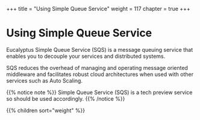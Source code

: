 +++
title = "Using Simple Queue Service"
weight = 117
chapter = true
+++


# Using Simple Queue Service
Eucalyptus Simple Queue Service (SQS) is a message queuing service that enables you to decouple your services and distributed systems.

SQS reduces the overhead of managing and operating message oriented middleware and facilitates robust cloud architectures when used with other services such as Auto Scaling.

{{% notice note %}}
Simple Queue Service (SQS) is a tech preview service so should be used accordingly.
{{% /notice %}}


{{% children sort="weight" %}}
